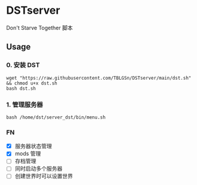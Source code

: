 # DSTserver
Don't Starve Together 脚本
## Usage
### 0. 安装 DST
```shell
wget "https://raw.githubusercontent.com/TBLGSn/DSTserver/main/dst.sh" && chmod u+x dst.sh
bash dst.sh
```
### 1. 管理服务器
```shell
bash /home/dst/server_dst/bin/menu.sh
```

### FN
- [x] 服务器状态管理
- [x] mods  管理
- [ ] 存档管理
- [ ] 同时启动多个服务器 
- [ ] 创建世界时可以设置世界
